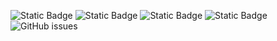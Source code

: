 ![Static Badge](https://img.shields.io/badge/blacklists-60-000000) ![Static Badge](https://img.shields.io/badge/blacklisted-2766004-cc0000) ![Static Badge](https://img.shields.io/badge/whitelisted-2242-00CC00) ![Static Badge](https://img.shields.io/badge/streaming_blacklist-28107-000000) ![GitHub issues](https://img.shields.io/github/issues/fabriziosalmi/blacklists)

